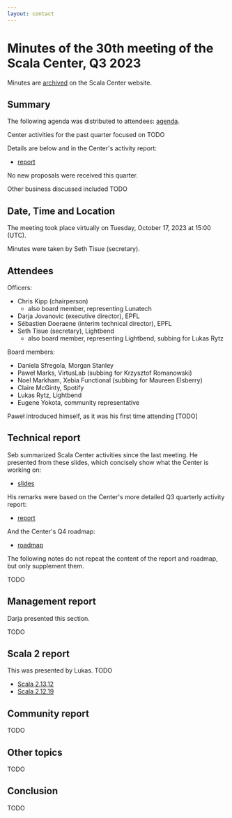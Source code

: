 ```yaml
---
layout: contact
---
```


# Minutes of the 30th meeting of the Scala Center, Q3 2023

Minutes are [archived](https://scala.epfl.ch/records.html) on the
Scala Center website.

## Summary

The following agenda was distributed to attendees:
[agenda](https://github.com/scalacenter/advisoryboard/blob/main/agendas/030-2023-q3.md).

Center activities for the past quarter focused on TODO

Details are below and in the Center's activity report:

* [report](https://scala.epfl.ch/records/2023-Q3-activity-report.html)

No new proposals were received this quarter.

Other business discussed included TODO

## Date, Time and Location

The meeting took place virtually on Tuesday, October 17, 2023 at
15:00 (UTC).

Minutes were taken by Seth Tisue (secretary).

## Attendees

Officers:

* Chris Kipp (chairperson)
  * also board member, representing Lunatech
* Darja Jovanovic (executive director), EPFL
* Sébastien Doeraene (interim technical director), EPFL
* Seth Tisue (secretary), Lightbend
  * also board member, representing Lightbend, subbing for Lukas Rytz

Board members:

* Daniela Sfregola, Morgan Stanley
* Paweł Marks, VirtusLab (subbing for Krzysztof Romanowski)
* Noel Markham, Xebia Functional (subbing for Maureen Elsberry)
* Claire McGinty, Spotify
* Lukas Rytz, Lightbend
* Eugene Yokota, community representative

Paweł introduced himself, as it was his first time attending [TODO]

## Technical report

Seb summarized Scala Center activities since the last meeting.
He presented from these slides, which concisely show what the
Center is working on:

* [slides](./2023-10-17-seb.pdf)

His remarks were based on the Center's more detailed Q3
quarterly activity report:

* [report](https://scala.epfl.ch/records/2023-Q3-activity-report.html)

And the Center's Q4 roadmap:

* [roadmap](https://scala.epfl.ch/records/2023-Q4-roadmap.html)

The following notes do not repeat the content of the report and
roadmap, but only supplement them.

TODO

## Management report

Darja presented this section.

TODO

## Scala 2 report

This was presented by Lukas. TODO

* [Scala 2.13.12](https://contributors.scala-lang.org/t/scala-2-13-12-release-planning/6217)
* [Scala 2.12.19](https://contributors.scala-lang.org/t/scala-2-12-19-release-planning/6216)

## Community report

TODO

## Other topics

TODO

## Conclusion

TODO
